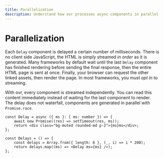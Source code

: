 ```yaml
---
title: Parallelization
description: Understand how ovr processes async components in parallel.
---
```


# Parallelization

Each `Delay` component is delayed a certain number of milliseconds. There is no client side JavaScript, the HTML is simply streamed _in order_ as it is generated. Many frameworks by default wait until the last `Delay` component has finished rendering before sending the final response, then the entire HTML page is sent at once. Finally, your browser can request the other linked assets, then render the page. In most frameworks, you must _opt in_ to streaming.

With ovr, every component is streamed independently. You can read this content immediately instead of waiting for the last component to render. The delay does not waterfall, components are generated in parallel with `Promise.race`.

```tsx
const Delay = async ({ ms }: { ms: number }) => {
	await new Promise((res) => setTimeout(res, ms));
	return <div class="bg-muted rounded-md p-2">{ms}ms</div>;
};

const Delays = () => {
	const delays = Array.from({ length: 6 }, (_, i) => i * 200);
	return delays.map((ms) => <Delay ms={ms} />);
};
```
